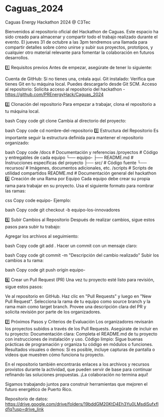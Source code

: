 # Caguas_2024
Caguas Energy Hackathon 2024 @ C3Tec

Bienvenidos al repositorio oficial del Hackathon de Caguas. Este espacio ha sido creado para almacenar y compartir todo el trabajo realizado durante el evento. El jueves 31 de octubre a las 3pm tendremos una llamada para compartir detalles sobre cómo unirse y subir sus proyectos, prototipos, y cualquier otro material relevante para fomentar la colaboración en futuros desarrollos.

1️⃣ Requisitos previos
Antes de empezar, asegúrate de tener lo siguiente:

Cuenta de GitHub: Si no tienes una, créala aquí.
Git instalado: Verifica que tienes Git en tu máquina local. Puedes descargarlo desde Git SCM.
Acceso al repositorio: Solicita acceso al repositorio del hackathon - https://github.com/PREnergyHack/Caguas_2024

2️⃣ Clonación del repositorio
Para empezar a trabajar, clona el repositorio a tu máquina local.

bash
Copy code
git clone <URL-DEL-REPOSITORIO>
Cambia al directorio del proyecto:

bash
Copy code
cd nombre-del-repositorio
3️⃣ Estructura del Repositorio
Es importante seguir la estructura definida para mantener el repositorio organizado:

bash
Copy code
/docs         # Documentación y referencias
/proyectos    # Código y entregables de cada equipo
 └── equipo-<nombre-del-equipo>
      ├── README.md   # Instrucciones específicas del proyecto
      ├── src/        # Código fuente
      └── recursos/   # Imágenes, documentos adicionales, etc.
/scripts      # Scripts de utilidad compartidos
README.md     # Documentación general del hackathon
4️⃣ Creación de una Rama por Equipo
Cada equipo debe crear su propia rama para trabajar en su proyecto. Usa el siguiente formato para nombrar las ramas:

css
Copy code
equipo-<nombre-del-equipo>
Ejemplo:

bash
Copy code
git checkout -b equipo-los-innovadores

5️⃣ Subir Cambios al Repositorio
Después de realizar cambios, sigue estos pasos para subir tu trabajo:

Agregar los archivos al seguimiento:

bash
Copy code
git add .
Hacer un commit con un mensaje claro:

bash
Copy code
git commit -m "Descripción del cambio realizado"
Subir los cambios a tu rama:

bash
Copy code
git push origin equipo-<nombre-del-equipo>

6️⃣ Crear un Pull Request (PR)
Una vez tu proyecto esté listo para revisión, sigue estos pasos:

Ve al repositorio en GitHub.
Haz clic en "Pull Requests" y luego en "New Pull Request".
Selecciona la rama de tu equipo como source branch y la rama main como target branch.
Provee una descripción clara del PR y solicita revisión por parte de los organizadores.

7️⃣ Próximos Pasos y Criterios de Evaluación
Los organizadores revisarán los proyectos subidos a través de los Pull Requests. Asegúrate de incluir en tu proyecto:
Documentación clara: Completa el README.md de tu proyecto con instrucciones de instalación y uso.
Código limpio: Sigue buenas prácticas de programación y organiza tu código en módulos o funciones.
Resultados visuales o demos: Si es posible, incluye capturas de pantalla o videos que muestren cómo funciona tu proyecto.

En el repositorio también encontrarás enlaces a los archivos y recursos provistos durante la actividad, que pueden servir de base para continuar refinando las soluciones propuestas. ¡La colaboración no termina aquí! 

Sigamos trabajando juntos para construir herramientas que mejoren el futuro energético de Puerto Rico.

Repositorio de datos: https://drive.google.com/drive/folders/19bddGM20KtD4Eh3Yu0LMsdiSufxfld1q?usp=drive_link
